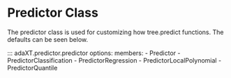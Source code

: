 # Predictor Class

The predictor class is used for customizing how tree.predict functions. The
defaults can be seen below.

::: adaXT.predictor.predictor
    options:
      members:
        - Predictor
        - PredictorClassification
        - PredictorRegression
        - PredictorLocalPolynomial
        - PredictorQuantile

